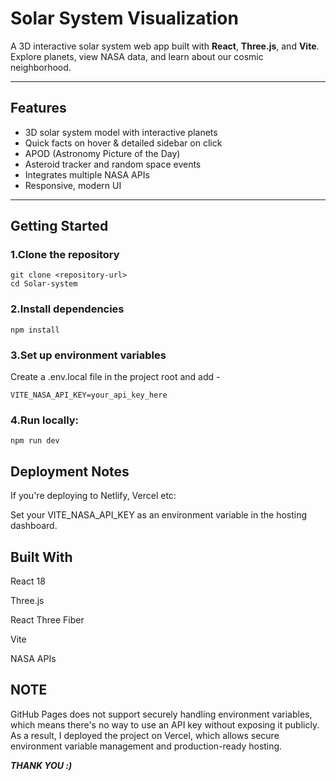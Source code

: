 # Solar System Visualization

A 3D interactive solar system web app built with **React**, **Three.js**, and **Vite**. Explore planets, view NASA data, and learn about our cosmic neighborhood.

---

## Features

- 3D solar system model with interactive planets  
- Quick facts on hover & detailed sidebar on click  
- APOD (Astronomy Picture of the Day)  
- Asteroid tracker and random space events  
- Integrates multiple NASA APIs  
- Responsive, modern UI

---

## Getting Started

### 1.Clone the repository

```
git clone <repository-url>
cd Solar-system
```

### 2.Install dependencies

```
npm install
```

### 3.Set up environment variables 
Create a .env.local file in the project root and add -

```
VITE_NASA_API_KEY=your_api_key_here
```

### 4.Run locally:

```
npm run dev
```

## Deployment Notes

If you're deploying to Netlify, Vercel etc:

Set your VITE_NASA_API_KEY as an environment variable in the hosting dashboard.

## Built With

React 18

Three.js

React Three Fiber

Vite

NASA APIs

## NOTE

GitHub Pages does not support securely handling environment variables, which means there's no way to use an API key without exposing it publicly.
As a result, I deployed the project on Vercel, which allows secure environment variable management and production-ready hosting.

***THANK YOU :)***
